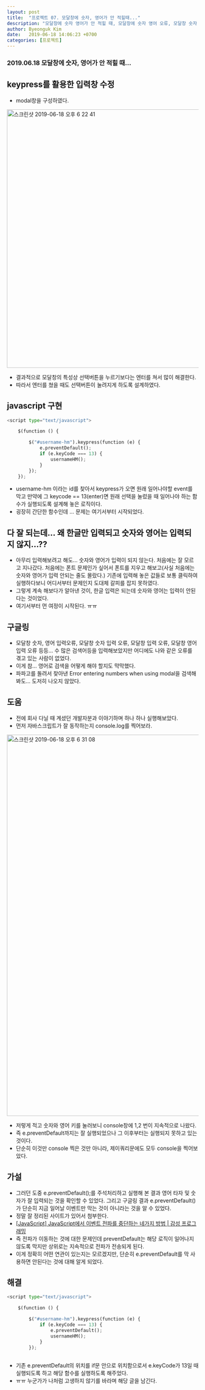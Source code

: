 ```yaml
---
layout: post
title:  "프로젝트 07. 모달창에 숫자, 영어가 안 적힐때..."
description: "모달창에 숫자 영어가 안 적힐 때, 모달창에 숫자 영어 오류, 모달창 숫자 오류"
author: Byeonguk Kim
date:   2019-06-18 14:06:23 +0700
categories: [프로젝트]
---
```


### 2019.06.18 모달창에 숫자, 영어가 안 적힐 때...
 
## keypress를 활용한 입력창 수정

* modal창을 구성하였다.

<img width="677" alt="스크린샷 2019-06-18 오후 6 22 41" src="https://user-images.githubusercontent.com/46436843/59669991-1ca3f400-91f6-11e9-8355-a12dce622313.png">


* 결과적으로 모달창의 특성상 선택버튼을 누르기보다는 엔터를 쳐서 많이 해결한다.
* 따라서 엔터를 쳤을 때도 선택버튼이 눌려지게 하도록 설계하였다.

## javascript 구현 

```python
<script type="text/javascript">

    $(function () {

        $("#username-hm").keypress(function (e) {
            e.preventDefault();
            if (e.keyCode === 13) {
                usernameHM();
            }
        });
    });

```

* username-hm 이라는 id를 찾아서 keypress가 오면 원래 일어나야할 event를 막고 만약에 그 keycode == 13(enter)면 원래 선택을 눌렀을 때 일어나야 하는 함수가 실행되도록 설계해 놓은 로직이다.
* 굉장히 간단한 함수인데 ... 문제는 여기서부터 시작되었다.

## 다 잘 되는데... 왜 한글만 입력되고 숫자와 영어는 입력되지 않지...??

* 아무리 입력해보려고 해도... 숫자와 영어가 입력이 되지 않는다. 처음에는 잘 모르고 지나갔다. 처음에는 폰트 문제인가 싶어서 폰트를 지우고 해보고(사실 처음에는 숫자와 영어가 입력 안되는 줄도 몰랐다.) 기존에 입력해 놓은 값들로 보통 클릭하여 실행하다보니 어디서부터 문제인지 도대체 갈피를 잡지 못하였다.
* 그렇게 계속 해보다가 알아낸 것이, 한글 입력은 되는데 숫자와 영어는 입력이 안된다는 것이었다.
* 여기서부터 먼 여정이 시작된다. ㅠㅠ

## 구글링

* 모달창 숫자, 영어 입력오류, 모달창 숫자 입력 오류, 모달창 입력 오류, 모달창 영어 입력 오류 등등... 수 많은 검색어등을 입력해보았지만 어디에도 나와 같은 오류를 겪고 있는 사람이 없었다.
* 이게 참... 영어로 검색을 어떻게 해야 할지도 막막했다.
* 파파고를 돌려서 찾아낸 Error entering numbers when using modal을 검색해봐도... 도저히 나오지 않았다.

## 도움

* 전에 회사 다닐 때 계셨던 개발자분과 이야기하며 하나 하나 실행해보았다. 
* 먼저 자바스크립트가 잘 동작하는지 console.log를 찍어보라.

<img width="999" alt="스크린샷 2019-06-18 오후 6 31 08" src="https://user-images.githubusercontent.com/46436843/59670664-41e53200-91f7-11e9-9059-742b2e1420d0.png">


* 저렇게 적고 숫자와 영어 키를 눌러보니 console창에 1,2 번이 지속적으로 나왔다. 
* 즉 e.preventDefault까지는 잘 실행되었으나 그 이후부터는 실행되지 못하고 있는 것이다.
* 단순히 이것만 console 찍은 것만 아니라, 제이쿼리문에도 모두 console을 찍어보았다.

## 가설

* 그러던 도중 e.preventDefault();를 주석처리하고 실행해 본 결과 영어 타자 및 숫자가 잘 입력되는 것을 확인할 수 있었다. 그리고 구글링 결과 e.preventDefault()가 단순히 지금 일어날 이벤트만 막는 것이 아니라는 것을 알 수 있었다.
* 정말 잘 정리된 사이트가 있어서 첨부한다.
* [[JavaScript] JavaScript에서 이벤트 전파를 중단하는 네가지 방법 | 감성 프로그래밍](https://programmingsummaries.tistory.com/313)
* 즉 전파가 이동하는 것에 대한 문제인데 preventDefault는 해당 로직이 일어나지않도록 막지만 상위로는 지속적으로 전파가 전송되게 된다.
* 이게 정확히 어떤 연관이 있는지는 모르겠지만, 단순히 e.preventDefault를 막 사용하면 안된다는 것에 대해 알게 되었다.


## 해결

```python
<script type="text/javascript">

    $(function () {

        $("#username-hm").keypress(function (e) {
            if (e.keyCode === 13) {
                e.preventDefault();
                usernameHM();
            }
        });
        
```

* 기존 e.preventDefault의 위치를 if문 안으로 위치함으로서 e.keyCode가 13일 때 실행되도록 하고 해당 함수를 실행하도록 해주었다. 
* ㅠㅠ 누군가가 나처럼 고생하지 않기를 바라며 해당 글을 남긴다.   
	